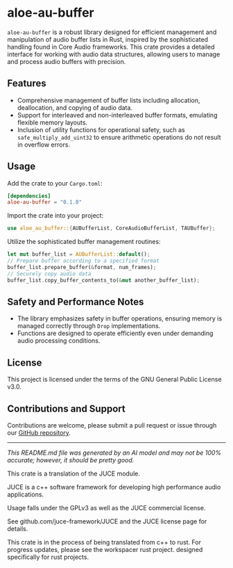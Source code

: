 # aloe-au-buffer

`aloe-au-buffer` is a robust library designed for efficient management and manipulation of audio buffer lists in Rust, inspired by the sophisticated handling found in Core Audio frameworks. This crate provides a detailed interface for working with audio data structures, allowing users to manage and process audio buffers with precision.

## Features

- Comprehensive management of buffer lists including allocation, deallocation, and copying of audio data.
- Support for interleaved and non-interleaved buffer formats, emulating flexible memory layouts.
- Inclusion of utility functions for operational safety, such as `safe_multiply_add_uint32` to ensure arithmetic operations do not result in overflow errors.

## Usage

Add the crate to your `Cargo.toml`:

```toml
[dependencies]
aloe-au-buffer = "0.1.0"
```

Import the crate into your project:

```rust
use aloe_au_buffer::{AUBufferList, CoreAudioBufferList, TAUBuffer};
```

Utilize the sophisticated buffer management routines:
```rust
let mut buffer_list = AUBufferList::default();
// Prepare buffer according to a specified format
buffer_list.prepare_buffer(&format, num_frames);
// Securely copy audio data
buffer_list.copy_buffer_contents_to(&mut another_buffer_list);
```

## Safety and Performance Notes
- The library emphasizes safety in buffer operations, ensuring memory is managed correctly through `Drop` implementations.
- Functions are designed to operate efficiently even under demanding audio processing conditions.

## License

This project is licensed under the terms of the GNU General Public License v3.0.

## Contributions and Support

Contributions are welcome, please submit a pull request or issue through our [GitHub repository](https://github.com/klebs6/aloe-rs).

---

*This README.md file was generated by an AI model and may not be 100% accurate; however, it should be pretty good.*

This crate is a translation of the JUCE module.

JUCE is a c++ software framework for developing high performance audio applications.

Usage falls under the GPLv3 as well as the JUCE commercial license.

See github.com/juce-framework/JUCE and the JUCE license page for details.

This crate is in the process of being translated from c++ to rust. For progress updates, please see the workspacer rust project. designed specifically for rust projects.
